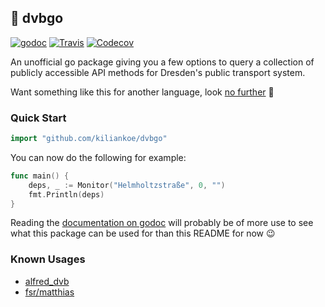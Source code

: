 ## 🚡 dvbgo

[![godoc](https://img.shields.io/badge/godoc-reference-blue.svg?style=flat-square)](https://godoc.org/github.com/kiliankoe/dvbgo) [![Travis](https://img.shields.io/travis/kiliankoe/dvbgo.svg?style=flat-square)](https://travis-ci.org/kiliankoe/dvbgo) [![Codecov](https://img.shields.io/codecov/c/github/kiliankoe/dvbgo.svg?style=flat-square)](https://codecov.io/gh/kiliankoe/dvbgo)

An unofficial go package giving you a few options to query a collection of publicly accessible API methods for Dresden's public transport system.

Want something like this for another language, look [no further](https://github.com/kiliankoe/vvo#libraries) 🙂

### Quick Start

```go
import "github.com/kiliankoe/dvbgo"
```

You can now do the following for example:

```go
func main() {
	deps, _ := Monitor("Helmholtzstraße", 0, "")
	fmt.Println(deps)
}
```

Reading the [documentation on godoc](https://godoc.org/github.com/kiliankoe/dvbgo) will probably be of more use to see what this package can be used for than this README for now 😉

### Known Usages

- [alfred_dvb](https://github.com/kiliankoe/alfred_dvb)
- [fsr/matthias](https://github.com/fsr/matthias)
